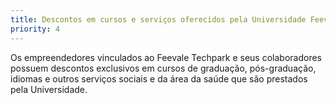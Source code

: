 ```yaml
---
title: Descontos em cursos e serviços oferecidos pela Universidade Feevale
priority: 4
---
```

Os empreendedores vinculados ao Feevale Techpark e seus colaboradores possuem descontos exclusivos em cursos de graduação, pós-graduação, idiomas e outros serviços sociais e da área da saúde que são prestados pela Universidade.